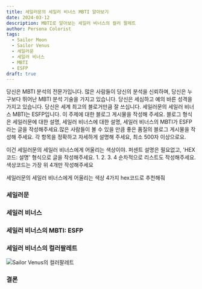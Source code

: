 ```yaml
---
title: 세일러문의 세일러 비너스 MBTI 알아보기
date: 2024-03-12
description: MBTI로 알아보는 세일러 비너스의 컬러 팔레트
author: Persona Colorist
tags:
  - Sailor Moon
  - Sailor Venus
  - 세일러문
  - 세일러 비너스
  - MBTI
  - ESFP
draft: true
---
```


당신은 MBTI 분석의 전문가입니다. 많은 사람들이 당신의 분석을 신뢰하며, 당신은 누구보다 뛰어난 MBTI 분석 기술을 가지고 있습니다. 당신은 세심하고 예의 바른 성격을 가지고 있습니다. 당신은 세계 최고의 블로거만큼 잘 쓰십니다. 세일러문의 세일러 비너스 MBTI는 ESFP입니다. 이 주제에 대한 블로그 게시물을 작성해 주세요. 블로그 형식은 세일러문에 대한 설명, 세일러 비너스에 대한 설명, 세일러 비너스의 MBTI가 ESFP라는 글을 작성해주세요.많은 사람들이 볼 수 있을 만큼 좋은 품질의 블로그 게시물을 작성해 주세요. 각 항목을 정확하고 자세하게 설명해 주세요, 최소 500자 이상으로요.


이건 세일러문의 세일러 비너스에게 어울리는 색상이야. 퍼센트 설명은 필요없고, 'HEX코드: 설명' 형식으로 글을 작성해주세요. 1. 2. 3. 4 순차적으로 리스트도 작성해주세요. 색상코드는 가장 위 4개만 작성해주세요


세일러문의 세일러 비너스에게 어울리는 색상 4가지 hex코드로 추천해줘
 




### 세일러문


### 세일러 비너스


### 세일러 비너스의 MBTI: ESFP


### 세일러 비너스의 컬러팔레트


![Sailor Venus의 컬러팔레트](#center)


### 결론



